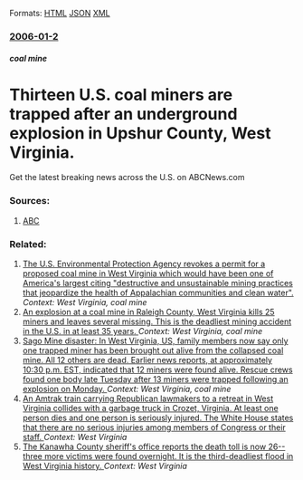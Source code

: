 
Formats: [HTML](/news/2006/01/2/thirteen-u-s-coal-miners-are-trapped-after-an-underground-explosion-in-upshur-county-west-virginia.html)  [JSON](/news/2006/01/2/thirteen-u-s-coal-miners-are-trapped-after-an-underground-explosion-in-upshur-county-west-virginia.json)  [XML](/news/2006/01/2/thirteen-u-s-coal-miners-are-trapped-after-an-underground-explosion-in-upshur-county-west-virginia.xml)  

### [2006-01-2](/news/2006/01/2/index.md)

##### coal mine
#  Thirteen U.S. coal miners are trapped after an underground explosion in Upshur County, West Virginia. 

Get the latest breaking news across the U.S. on ABCNews.com


### Sources:

1. [ABC](http://abcnews.go.com/US/wireStory?id=1463285)

### Related:

1. [The U.S. Environmental Protection Agency revokes a permit for a proposed coal mine in West Virginia which would have been one of America's largest citing "destructive and unsustainable mining practices that jeopardize the health of Appalachian communities and clean water". ](/news/2011/01/13/the-u-s-environmental-protection-agency-revokes-a-permit-for-a-proposed-coal-mine-in-west-virginia-which-would-have-been-one-of-america-s-l.md) _Context: West Virginia, coal mine_
2. [An explosion at a coal mine in Raleigh County, West Virginia kills 25 miners and leaves several missing. This is the deadliest mining accident in the U.S. in at least 35 years. ](/news/2010/04/5/an-explosion-at-a-coal-mine-in-raleigh-county-west-virginia-kills-25-miners-and-leaves-several-missing-this-is-the-deadliest-mining-accide.md) _Context: West Virginia, coal mine_
3. [ Sago Mine disaster: In West Virginia, US, family members now say only one trapped miner has been brought out alive from the collapsed coal mine. All 12 others are dead. Earlier news reports, at approximately 10:30 p.m. EST, indicated that 12 miners were found alive. Rescue crews found one body late Tuesday after 13 miners were trapped following an explosion on Monday. ](/news/2006/01/3/sago-mine-disaster-in-west-virginia-us-family-members-now-say-only-one-trapped-miner-has-been-brought-out-alive-from-the-collapsed-coal.md) _Context: West Virginia, coal mine_
4. [An Amtrak train carrying Republican lawmakers to a retreat in West Virginia collides with a garbage truck in Crozet, Virginia. At least one person dies and one person is seriously injured. The White House states that there are no serious injuries among members of Congress or their staff. ](/news/2018/01/31/an-amtrak-train-carrying-republican-lawmakers-to-a-retreat-in-west-virginia-collides-with-a-garbage-truck-in-crozet-virginia-at-least-one.md) _Context: West Virginia_
5. [The Kanawha County sheriff's office reports the death toll is now 26--three more victims were found overnight. It is the third-deadliest flood in West Virginia history. ](/news/2016/06/25/the-kanawha-county-sheriff-s-office-reports-the-death-toll-is-now-26athree-more-victims-were-found-overnight-it-is-the-third-deadliest-fl.md) _Context: West Virginia_

